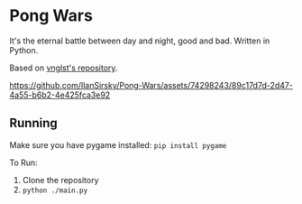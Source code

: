 # Pong Wars
It's the eternal battle between day and night, good and bad. Written in Python.

Based on [vnglst's repository](https://github.com/vnglst/pong-wars).

https://github.com/IlanSirsky/Pong-Wars/assets/74298243/89c17d7d-2d47-4a55-b6b2-4e425fca3e92

## Running
Make sure you have pygame installed: `pip install pygame`

To Run:
1. Clone the repository
2. `python ./main.py`
